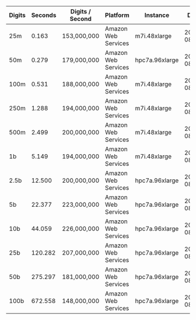 | Digits | Seconds | Digits / Second | Platform | Instance | Date | Files |
| ------ | ------- | --------------- | -------- | -------- | ---- | ----- |
| 25m | 0.163 | 153,000,000 | Amazon Web Services | m7i.48xlarge | 2023-08-08 | [cfg](../Amazon%20Web%20Services/m7i.48xlarge/Pi%20%5Bchudnovsky%5D/Pi%20-%2020230808-211108.cfg) [out](../Amazon%20Web%20Services/m7i.48xlarge/Pi%20%5Bchudnovsky%5D/Pi%20-%2020230808-211108.out) [txt](../Amazon%20Web%20Services/m7i.48xlarge/Pi%20%5Bchudnovsky%5D/Pi%20-%2020230808-211108.txt) |
| 50m | 0.279 | 179,000,000 | Amazon Web Services | hpc7a.96xlarge | 2023-08-18 | [cfg](../Amazon%20Web%20Services/hpc7a.96xlarge/Pi%20%5Bchudnovsky%5D/Pi%20-%2020230818-194849.cfg) [out](../Amazon%20Web%20Services/hpc7a.96xlarge/Pi%20%5Bchudnovsky%5D/Pi%20-%2020230818-194849.out) [txt](../Amazon%20Web%20Services/hpc7a.96xlarge/Pi%20%5Bchudnovsky%5D/Pi%20-%2020230818-194849.txt) |
| 100m | 0.531 | 188,000,000 | Amazon Web Services | m7i.48xlarge | 2023-08-08 | [cfg](../Amazon%20Web%20Services/m7i.48xlarge/Pi%20%5Bchudnovsky%5D/Pi%20-%2020230808-210737.cfg) [out](../Amazon%20Web%20Services/m7i.48xlarge/Pi%20%5Bchudnovsky%5D/Pi%20-%2020230808-210737.out) [txt](../Amazon%20Web%20Services/m7i.48xlarge/Pi%20%5Bchudnovsky%5D/Pi%20-%2020230808-210737.txt) |
| 250m | 1.288 | 194,000,000 | Amazon Web Services | m7i.48xlarge | 2023-08-08 | [cfg](../Amazon%20Web%20Services/m7i.48xlarge/Pi%20%5Bchudnovsky%5D/Pi%20-%2020230808-211629.cfg) [out](../Amazon%20Web%20Services/m7i.48xlarge/Pi%20%5Bchudnovsky%5D/Pi%20-%2020230808-211629.out) [txt](../Amazon%20Web%20Services/m7i.48xlarge/Pi%20%5Bchudnovsky%5D/Pi%20-%2020230808-211629.txt) |
| 500m | 2.499 | 200,000,000 | Amazon Web Services | m7i.48xlarge | 2023-08-06 | [cfg](../Amazon%20Web%20Services/m7i.48xlarge/Pi%20%5Bchudnovsky%5D/Pi%20-%2020230806-121704.cfg) [out](../Amazon%20Web%20Services/m7i.48xlarge/Pi%20%5Bchudnovsky%5D/Pi%20-%2020230806-121704.out) [txt](../Amazon%20Web%20Services/m7i.48xlarge/Pi%20%5Bchudnovsky%5D/Pi%20-%2020230806-121704.txt) |
| 1b | 5.149 | 194,000,000 | Amazon Web Services | m7i.48xlarge | 2023-08-08 | [cfg](../Amazon%20Web%20Services/m7i.48xlarge/Pi%20%5Bchudnovsky%5D/Pi%20-%2020230808-211549.cfg) [out](../Amazon%20Web%20Services/m7i.48xlarge/Pi%20%5Bchudnovsky%5D/Pi%20-%2020230808-211549.out) [txt](../Amazon%20Web%20Services/m7i.48xlarge/Pi%20%5Bchudnovsky%5D/Pi%20-%2020230808-211549.txt) |
| 2.5b | 12.500 | 200,000,000 | Amazon Web Services | hpc7a.96xlarge | 2023-08-18 | [cfg](../Amazon%20Web%20Services/hpc7a.96xlarge/Pi%20%5Bchudnovsky%5D/Pi%20-%2020230818-194144.cfg) [out](../Amazon%20Web%20Services/hpc7a.96xlarge/Pi%20%5Bchudnovsky%5D/Pi%20-%2020230818-194144.out) [txt](../Amazon%20Web%20Services/hpc7a.96xlarge/Pi%20%5Bchudnovsky%5D/Pi%20-%2020230818-194144.txt) |
| 5b | 22.377 | 223,000,000 | Amazon Web Services | hpc7a.96xlarge | 2023-08-18 | [cfg](../Amazon%20Web%20Services/hpc7a.96xlarge/Pi%20%5Bchudnovsky%5D/Pi%20-%2020230818-194306.cfg) [out](../Amazon%20Web%20Services/hpc7a.96xlarge/Pi%20%5Bchudnovsky%5D/Pi%20-%2020230818-194306.out) [txt](../Amazon%20Web%20Services/hpc7a.96xlarge/Pi%20%5Bchudnovsky%5D/Pi%20-%2020230818-194306.txt) |
| 10b | 44.059 | 226,000,000 | Amazon Web Services | hpc7a.96xlarge | 2023-08-18 | [cfg](../Amazon%20Web%20Services/hpc7a.96xlarge/Pi%20%5Bchudnovsky%5D/Pi%20-%2020230818-195319.cfg) [out](../Amazon%20Web%20Services/hpc7a.96xlarge/Pi%20%5Bchudnovsky%5D/Pi%20-%2020230818-195319.out) [txt](../Amazon%20Web%20Services/hpc7a.96xlarge/Pi%20%5Bchudnovsky%5D/Pi%20-%2020230818-195319.txt) |
| 25b | 120.282 | 207,000,000 | Amazon Web Services | hpc7a.96xlarge | 2023-08-18 | [cfg](../Amazon%20Web%20Services/hpc7a.96xlarge/Pi%20%5Bchudnovsky%5D/Pi%20-%2020230818-194654.cfg) [out](../Amazon%20Web%20Services/hpc7a.96xlarge/Pi%20%5Bchudnovsky%5D/Pi%20-%2020230818-194654.out) [txt](../Amazon%20Web%20Services/hpc7a.96xlarge/Pi%20%5Bchudnovsky%5D/Pi%20-%2020230818-194654.txt) |
| 50b | 275.297 | 181,000,000 | Amazon Web Services | hpc7a.96xlarge | 2023-08-18 | [cfg](../Amazon%20Web%20Services/hpc7a.96xlarge/Pi%20%5Bchudnovsky%5D/Pi%20-%2020230818-200213.cfg) [out](../Amazon%20Web%20Services/hpc7a.96xlarge/Pi%20%5Bchudnovsky%5D/Pi%20-%2020230818-200213.out) [txt](../Amazon%20Web%20Services/hpc7a.96xlarge/Pi%20%5Bchudnovsky%5D/Pi%20-%2020230818-200213.txt) |
| 100b | 672.558 | 148,000,000 | Amazon Web Services | hpc7a.96xlarge | 2023-08-18 | [cfg](../Amazon%20Web%20Services/hpc7a.96xlarge/Pi%20%5Bchudnovsky%5D/Pi%20-%2020230818-201622.cfg) [out](../Amazon%20Web%20Services/hpc7a.96xlarge/Pi%20%5Bchudnovsky%5D/Pi%20-%2020230818-201622.out) [txt](../Amazon%20Web%20Services/hpc7a.96xlarge/Pi%20%5Bchudnovsky%5D/Pi%20-%2020230818-201622.txt) |
